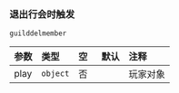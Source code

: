 ### 退出行会时触发
`guilddelmember`

| 参数 | 类型     | 空   | 默认 | 注释     |
| :--- | :------- | :--- | :--- | :------- |
| play | `object` | 否   |      | 玩家对象 |

